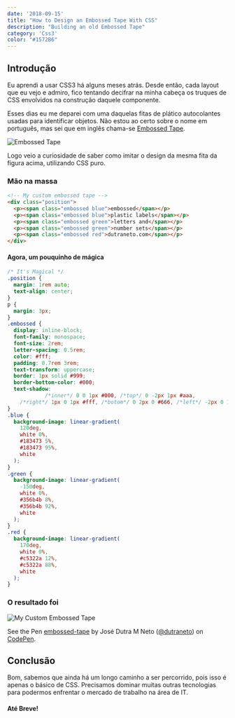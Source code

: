 ```yaml
---
date: '2018-09-15'
title: "How to Design an Embossed Tape With CSS"
description: "Building an old Embossed Tape"
category: 'Css3'
color: "#1572B6"
---
```


## Introdução

<!-- a couple of months ago I started to learn CSS3 from scratch. From that day forward -->

Eu aprendi a usar CSS3 há alguns meses atrás. Desde então, cada layout que eu vejo e admiro, fico tentando decifrar na minha cabeça os truques de CSS envolvidos na construção daquele componente.

Esses dias eu me deparei com uma daquelas fitas de plático autocolantes usadas para identificar objetos. Não estou ao certo sobre o nome em português, mas sei que em inglês chama-se [Embossed Tape](https://en.wikipedia.org/wiki/Embossing_tape).

![Embossed Tape](/assets/images/embossed-plastic-label.jpg)

Logo veio a curiosidade de saber como imitar o design da mesma fita da figura acima, utilizando CSS puro.

### Mão na massa

```html
<!-- My custom embossed tape -->
<div class="position">
  <p><span class="embossed blue">embossed</span></p>
  <p><span class="embossed blue">plastic labels</span></p>
  <p><span class="embossed green">letters and</span></p>
  <p><span class="embossed green">number sets</span></p>
  <p><span class="embossed red">dutraneto.com</span></p>
</div>
```

#### Agora, um pouquinho de mágica

```css
/* It's Magical */
.position {
  margin: 1rem auto;
  text-align: center;
}
p {
  margin: 3px;
}
.embossed {
  display: inline-block;
  font-family: monospace;
  font-size: 2rem;
  letter-spacing: 0.5rem;
  color: #fff;
  padding: 0.7rem 3rem;
  text-transform: uppercase;
  border: 1px solid #999;
  border-bottom-color: #000;
  text-shadow:
            /*inner*/ 0 0 1px #000, /*top*/ 0 -2px 1px #aaa,
    /*right*/ 1px 0 1px #fff, /*botom*/ 0 2px 0 #666, /*left*/ -2px 0 1px #aaa;
}
.blue {
  background-image: linear-gradient(
    120deg,
    white 0%,
    #183473 5%,
    #183473 95%,
    white
  );
}
.green {
  background-image: linear-gradient(
    -150deg,
    white 0%,
    #356b4b 8%,
    #356b4b 92%,
    white
  );
}
.red {
  background-image: linear-gradient(
    170deg,
    white 0%,
    #c5322a 12%,
    #c5322a 88%,
    white
  );
}
```

### O resultado foi

![My Custom Embossed Tape](/assets/images/my-custom-embossed-tape.png)

<p data-height="265" data-theme-id="dark" data-slug-hash="LJJbby" data-default-tab="css,result" data-user="dutraneto" data-pen-title="embossed-tape" data-preview="true" class="codepen">See the Pen <a href="https://codepen.io/dutraneto/pen/LJJbby/">embossed-tape</a> by José Dutra M Neto (<a href="https://codepen.io/dutraneto">@dutraneto</a>) on <a href="https://codepen.io">CodePen</a>.</p>
<script async src="https://static.codepen.io/assets/embed/ei.js"></script>

## Conclusão

Bom, sabemos que ainda há um longo caminho a ser percorrido, pois isso é apenas o básico de CSS. Precisamos dominar muitas outras tecnologias para podermos enfrentar o mercado de trabalho na área de IT.

#### Até Breve!
